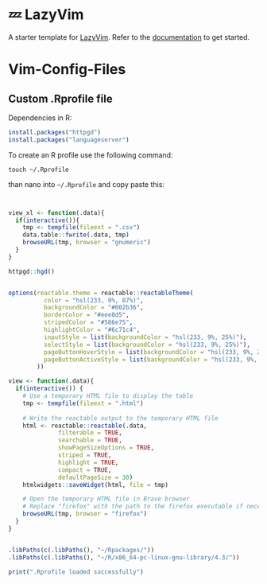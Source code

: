# 💤 LazyVim

A starter template for [LazyVim](https://github.com/LazyVim/LazyVim).
Refer to the [documentation](https://lazyvim.github.io/installation) to get started.
# Vim-Config-Files



## Custom .Rprofile file

Dependencies in R:
```r 
install.packages("httpgd")
install.packages("languageserver")
```


To create an R profile use the following command:

```shell
touch ~/.Rprofile
```

than nano into ``~/.Rprofile`` and copy paste this:

```r


view_xl <- function(.data){
  if(interactive()){
    tmp <- tempfile(fileext = ".csv")
    data.table::fwrite(.data, tmp)
    browseURL(tmp, browser = "gnumeric")
  }
}

httpgd::hgd()


options(reactable.theme = reactable::reactableTheme(
          color = "hsl(233, 9%, 87%)",
          backgroundColor = "#002b36",
          borderColor = "#eee8d5",
          stripedColor = "#586e75",
          highlightColor = "#6c71c4",
          inputStyle = list(backgroundColor = "hsl(233, 9%, 25%)"),
          selectStyle = list(backgroundColor = "hsl(233, 9%, 25%)"),
          pageButtonHoverStyle = list(backgroundColor = "hsl(233, 9%, 25%)"),
          pageButtonActiveStyle = list(backgroundColor = "hsl(233, 9%, 28%)")
        ))

view <- function(.data){
  if(interactive()) {
    # Use a temporary HTML file to display the table
    tmp <- tempfile(fileext = ".html")
    
    # Write the reactable output to the temporary HTML file
    html <- reactable::reactable(.data,
              filterable = TRUE,
              searchable = TRUE,
              showPageSizeOptions = TRUE,
              striped = TRUE,
              highlight = TRUE,
              compact = TRUE,
              defaultPageSize = 30)
    htmlwidgets::saveWidget(html, file = tmp)

    # Open the temporary HTML file in Brave browser
    # Replace "firefox" with the path to the firefox executable if necessary
    browseURL(tmp, browser = "firefox")
  }
}


.libPaths(c(.libPaths(), "~/Rpackages/"))
.libPaths(c(.libPaths(), "~/R/x86_64-pc-linux-gnu-library/4.3/"))

print(".Rprofile loaded successfully")

```
